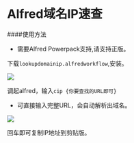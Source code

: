 Alfred域名IP速查
==========



####使用方法

* 需要Alfred Powerpack支持,请支持正版。

下载`lookupdomainip.alfredworkflow`,安装。

![](https://luoleiorg.b0.upaiyun.com/source/images/cip1.jpg)

调起alfred，输入`cip {你要查找的URL即可}`

* 可直接输入完整URL，会自动解析出域名。

![](https://luoleiorg.b0.upaiyun.com/source/images/cip2.jpg)

回车即可复制IP地址到剪贴版。


